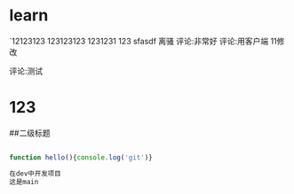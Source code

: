 # learn
`12123123
123123123
1231231
123
sfasdf
离骚
评论:非常好
评论:用客户端
11修改

评论:测试
# 123
##二级标题

```js

function hello(){console.log('git')}

在dev中开发项目
这是main